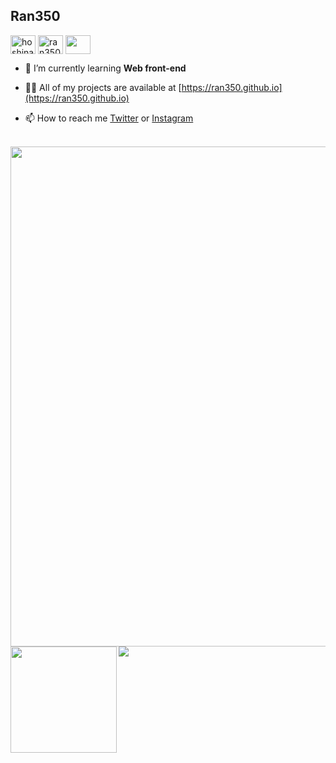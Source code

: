 ## Ran350

<p align="left">
<a href="https://twitter.com/hoshina350" target="blank"><img align="center" src="https://cdn.jsdelivr.net/npm/simple-icons@3.0.1/icons/twitter.svg" alt="hoshina350" height="30" width="40" /></a>
<a href="https://instagram.com/ran350_3d" target="blank"><img align="center" src="https://cdn.jsdelivr.net/npm/simple-icons@3.0.1/icons/instagram.svg" alt="ran350_3d" height="30" width="40" /></a>
<a href="http://www.rcc.ritsumei.ac.jp/"><img align="center" height="30" width="40" src="image/rcc.svg" /></a>
</p>


- 🌱 I’m currently learning **Web front-end**

- 👨‍💻 All of my projects are available at [https://ran350.github.io](https://ran350.github.io)

- 📫 How to reach me [Twitter](https://twitter.com/hoshina350) or [Instagram](https://instagram.com/ran350_3d)



<br />

<div>
  <img width=800 src="https://github-profile-trophy.vercel.app/?username=Ran350&column=7"/>
</div>


<div>
  <img height="170" align="left" src="https://github-readme-stats.vercel.app/api?username=Ran350&count_private=true&include_all_commits=true" />
  <img src="https://github-readme-stats.vercel.app/api/top-langs/?username=Ran350&layout=compact&langs_count=8" />
</div>

